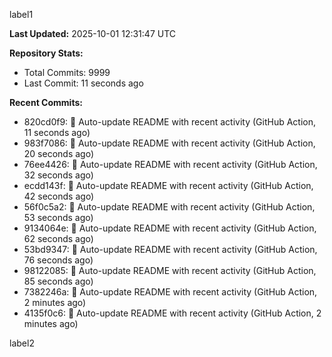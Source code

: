 
label1 
<!-- ACTIVITY_START -->
**Last Updated:** 2025-10-01 12:31:47 UTC

**Repository Stats:**
- Total Commits: 9999
- Last Commit: 11 seconds ago

**Recent Commits:**
- 820cd0f9: 🤖 Auto-update README with recent activity (GitHub Action, 11 seconds ago)
- 983f7086: 🤖 Auto-update README with recent activity (GitHub Action, 20 seconds ago)
- 76ee4426: 🤖 Auto-update README with recent activity (GitHub Action, 32 seconds ago)
- ecdd143f: 🤖 Auto-update README with recent activity (GitHub Action, 42 seconds ago)
- 56f0c5a2: 🤖 Auto-update README with recent activity (GitHub Action, 53 seconds ago)
- 9134064e: 🤖 Auto-update README with recent activity (GitHub Action, 62 seconds ago)
- 53bd9347: 🤖 Auto-update README with recent activity (GitHub Action, 76 seconds ago)
- 98122085: 🤖 Auto-update README with recent activity (GitHub Action, 85 seconds ago)
- 7382246a: 🤖 Auto-update README with recent activity (GitHub Action, 2 minutes ago)
- 4135f0c6: 🤖 Auto-update README with recent activity (GitHub Action, 2 minutes ago)
<!-- ACTIVITY_END -->

label2
